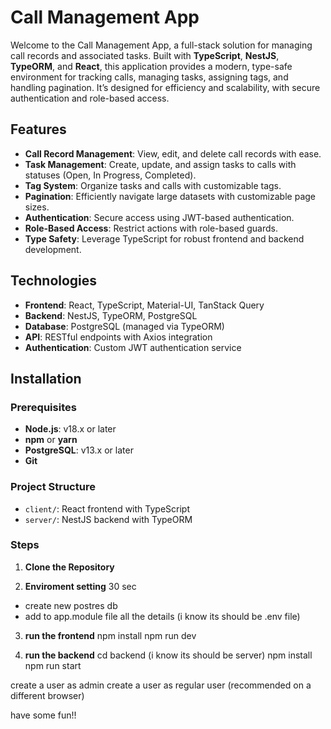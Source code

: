 # Call Management App

Welcome to the Call Management App, a full-stack solution for managing call records and associated tasks. Built with **TypeScript**, **NestJS**, **TypeORM**, and **React**, this application provides a modern, type-safe environment for tracking calls, managing tasks, assigning tags, and handling pagination. It’s designed for efficiency and scalability, with secure authentication and role-based access.

## Features

- **Call Record Management**: View, edit, and delete call records with ease.
- **Task Management**: Create, update, and assign tasks to calls with statuses (Open, In Progress, Completed).
- **Tag System**: Organize tasks and calls with customizable tags.
- **Pagination**: Efficiently navigate large datasets with customizable page sizes.
- **Authentication**: Secure access using JWT-based authentication.
- **Role-Based Access**: Restrict actions with role-based guards.
- **Type Safety**: Leverage TypeScript for robust frontend and backend development.

## Technologies

- **Frontend**: React, TypeScript, Material-UI, TanStack Query
- **Backend**: NestJS, TypeORM, PostgreSQL
- **Database**: PostgreSQL (managed via TypeORM)
- **API**: RESTful endpoints with Axios integration
- **Authentication**: Custom JWT authentication service

## Installation

### Prerequisites

- **Node.js**: v18.x or later
- **npm** or **yarn**
- **PostgreSQL**: v13.x or later
- **Git**

### Project Structure

- `client/`: React frontend with TypeScript
- `server/`: NestJS backend with TypeORM

### Steps

1. **Clone the Repository**

2. **Enviroment setting**
30 sec
 - create new postres db 
 - add to app.module file all the details (i know its should be .env file)
   
3. **run the frontend**
npm install
npm run dev


4. **run the backend**
cd backend (i know its should be server)
npm install
npm run start

create a user as admin 
create a user as regular user (recommended on a different browser)

have some fun!!
